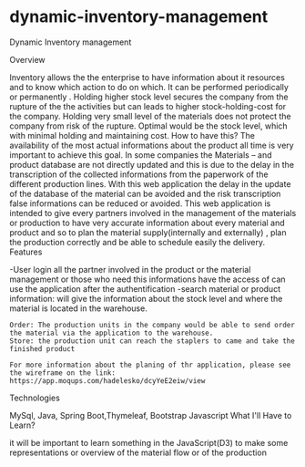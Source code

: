 # dynamic-inventory-management

Dynamic Inventory management

Overview

Inventory allows the the enterprise to have information about it resources and to know which action to do on which. It can be performed periodically or permanently . Holding higher stock level secures the company from the rupture of the the activities but can leads to higher stock-holding-cost for the company. Holding very small level of the materials does not protect the company from risk of the rupture. Optimal would be the stock level, which with minimal holding and maintaining cost. How to have this? The availability of the most actual informations about the product all time is very important to achieve this goal. In some companies the Materials – and product database are not directly updated and this is due to the delay in the transcription of the collected informations from the paperwork of the different production lines. With this web application the delay in the update of the database of the material can be avoided and the risk transcription false informations can be reduced or avoided. This web application is intended to give every partners involved in the management of the materials or production to have very accurate information about every material and product and so to plan the material supply(internally and externally) , plan the production correctly and be able to schedule easily the delivery.
Features

-User login all the partner involved in the product or the material management or those who need this informations have the access of can use the application after the authentification -search material or product information: will give the information about the stock level and where the material is located in the warehouse.

    Order: The production units in the company would be able to send order the material via the application to the warehouse.
    Store: the production unit can reach the staplers to came and take the finished product

    For more information about the planing of thr application, please see the wireframe on the link: https://app.moqups.com/hadelesko/dcyYeE2eiw/view

Technologies

MySql, Java, Spring Boot,Thymeleaf, Bootstrap Javascript
What I'll Have to Learn?

 it will be important to learn something in the JavaScript(D3) to make some representations or overview of the material flow or of the production

